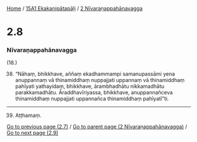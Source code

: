 
[Home](/) / [15A1 Ekakanipātapāḷi](../../15A1.md) / [2 Nīvaraṇappahānavagga](../2.md)

# 2.8

### Nīvaraṇappahānavagga

(18.)

38. “Nāhaṃ, bhikkhave, aññaṃ ekadhammampi samanupassāmi yena anuppannaṃ vā thinamiddhaṃ nuppajjati uppannaṃ vā thinamiddhaṃ pahīyati yathayidaṃ, bhikkhave, ārambhadhātu nikkamadhātu parakkamadhātu. Āraddhavīriyassa, bhikkhave, anuppannañceva thinamiddhaṃ nuppajjati uppannañca thinamiddhaṃ pahīyatī”ti.

---

39. Aṭṭhamaṃ.



[Go to previous page (2.7)](2.7.md) / [Go to parent page (2 Nīvaraṇappahānavagga)](../2.md) / [Go to next page (2.9)](2.9.md)


